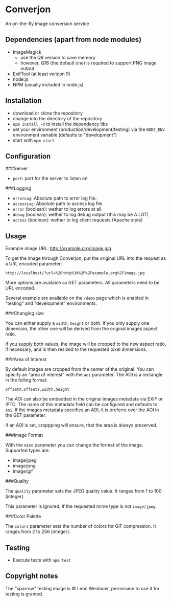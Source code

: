 Converjon
=========

An on-the-fly image conversion service

Dependencies (apart from node modules)
-
  * ImageMagick
    * use the Q8 version to save memory
    * however, Q16 (the default one) is required to support PNG image output
  * ExifTool (at least version 9)
  * node.js
  * NPM (usually included in node.js)

Installation
-

  * download or clone the repository
  * change into the directory of the repository
  * `npm install -d` to install the dependency libs
  * set your environment (production/development/testing) via the `NODE_ENV` environment variable (defaults to "development")
  * start with `npm start`

Configuration
-

###Server
 * `port`: port for the server to listen on

###Logging
 * `errorLog`: Absolute path to error log file.
 * `accessLog`: Absolute path to access log file.
 * `error` (boolean): wether to log errors at all.
 * `debug` (boolean): wether to log debug output (this may be A LOT)
 * `access` (boolean): wether to log client requests (Apache style)

Usage
-

Example image URL: http://example.org/image.jpg

To get the image through Converjon, put the original URL into the request as a URL encoded parameter:

    http://localhost/?url=%20http%3A%2F%2Fexample.org%2Fimage.jpg

More options are available as GET parameters. All parameters need to be URL encoded.

Several example are available on the `/demo` page which is enabled in "testing" and "development" environments.

###Changing size

You can either supply a `width`, `height` or both. If you only supply one dimension, the other one will be derived from the original images aspect ratio.

If you supply both values, the image will be cropped to the new aspect ratio, if necessary, and is then resized to the requested pixel dimensions.

###Area of Interest

By default images are cropped from the center of the original. You can specify an "area of interest" with the `aoi` parameter. The AOI is a rectangle in the folling format:
    
    offsetX,offsetY,width,height

The AOI can also be embedded in the original images metadata via EXIF or IPTC. The name of this metadata field can be configured and defaults to `aoi`. If the images metadata specifies an AOI, it is preferre over the AOI in the GET parameter.

If an AOI is set, croppping will ensure, that the area is always preserved.

###Image Format

With the `mime` parameter you can change the format of the image. Supported types are:
  * image/jpeg
  * image/png
  * image/gif

###Quality

The `quality` parameter sets the JPEG quality value. It ranges from 1 to 100 (integer).

This parameter is ignored, if the requested mime type is not `image/jpeg`.

###Color Palette

The `colors` parameter sets the number of colors for GIF compression. It ranges from 2 to 256 (integer).

Testing
-
  * Execute tests with `npm test`

Copyright notes
-
The "sparrow" testing image is © Leon Weidauer, permission to use it for testing is granted.
